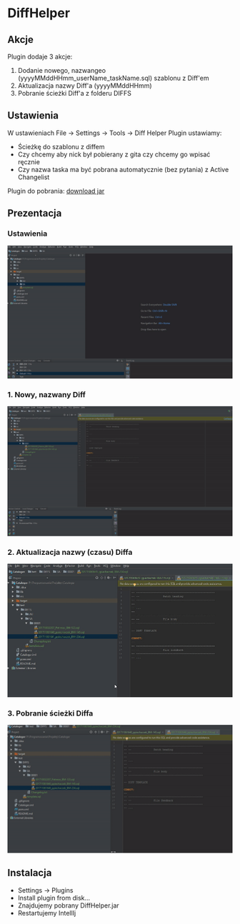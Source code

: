 # DiffHelper

## Akcje
Plugin dodaje 3 akcje:
1. Dodanie nowego, nazwangeo (yyyyMMddHHmm_userName_taskName.sql) szablonu z Diff'em
2. Aktualizacja nazwy Diff'a (yyyyMMddHHmm)
3. Pobranie ścieżki Diff'a z folderu DIFFS

## Ustawienia
W ustawieniach File -> Settings -> Tools -> Diff Helper Plugin ustawiamy:
- Ścieżkę do szablonu z diffem
- Czy chcemy aby nick był pobierany z gita czy chcemy go wpisać ręcznie
- Czy nazwa taska ma być pobrana automatycznie (bez pytania) z Active Changelist

Plugin do pobrania: [download jar](https://github.com/Patresss/DiffHelper/raw/master/DiffHelper.jar)


## Prezentacja

### Ustawienia
![](https://github.com/Patresss/DiffHelper/blob/master/resources/gif/settings.gif)

### 1. Nowy, nazwany Diff
![](https://github.com/Patresss/DiffHelper/blob/master/resources/gif/newNamedDiff.gif)

### 2. Aktualizacja nazwy (czasu) Diffa
![](https://github.com/Patresss/DiffHelper/blob/master/resources/gif/updateDiffTime.gif)

### 3. Pobranie ścieżki Diffa
![](https://github.com/Patresss/DiffHelper/blob/master/resources/gif/copyDiffPath.gif)

## Instalacja
- Settings -> Plugins
- Install plugin from disk...
- Znajdujemy pobrany DiffHelper.jar
- Restartujemy IntellIj

